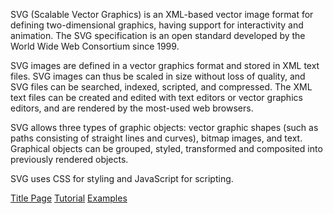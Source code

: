 SVG (Scalable Vector Graphics) is an XML-based vector image format for defining two-dimensional graphics, having support for interactivity and animation. The SVG specification is an open standard developed by the World Wide Web Consortium since 1999.

SVG images are defined in a vector graphics format and stored in XML text files. SVG images can thus be scaled in size without loss of quality, and SVG files can be searched, indexed, scripted, and compressed. The XML text files can be created and edited with text editors or vector graphics editors, and are rendered by the most-used web browsers.

SVG allows three types of graphic objects: vector graphic shapes (such as paths consisting of straight lines and curves), bitmap images, and text. Graphical objects can be grouped, styled, transformed and composited into previously rendered objects. 

SVG uses CSS for styling and JavaScript for scripting.

[Title Page](README.md)
[Tutorial](Section_2.md)
[Examples](Section_3.md)
